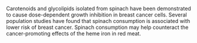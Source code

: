 

Carotenoids and glycolipids isolated from spinach have been demonstrated to cause dose-dependent growth inhibition in breast cancer cells. Several population studies have found that spinach consumption is associated with lower risk of breast cancer. Spinach consumption may help counteract the cancer-promoting effects of the heme iron in red meat.

